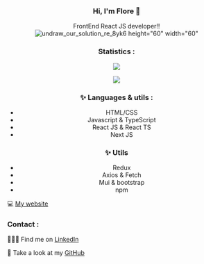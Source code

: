 <center>

### Hi, I'm Flore 👋
  
 FrontEnd React JS developer!!
 ![undraw_our_solution_re_8yk6 height="60" width="60"](https://user-images.githubusercontent.com/67862441/168171846-95b8d1d6-caa6-4560-ab16-0901d29520ee.svg)
 
 ### Statistics : 
 ![](https://github-readme-stats.vercel.app/api/top-langs/?username=Flower-dev&hide_langs_below=8&count_private=true) 
 
 ![](https://github-readme-stats.vercel.app/api?username=Flower-dev&show_icons=true&count_private=true)


### ✨ Languages & utils : 
- HTML/CSS
- Javascript & TypeScript
- React JS & React TS
- Next JS
  
### ✨  Utils
- Redux
- Axios & Fetch
- Mui & bootstrap
- npm
  
</center>


💻 [My website](https://flower-dev.github.io)

### Contact :


👩🏼‍💻 Find me on [LinkedIn](https://frama.link/lienversmonlinkedin)

:file_folder: Take a look at my [GitHub](https://github.com/Flower-dev)
<!--
**Flower-dev/Flower-dev** is a ✨ _special_ ✨ repository because its `README.md` (this file) appears on your GitHub profile.

Here are some ideas to get you started:

- 🔭 I’m currently working on ...
- 🌱 I’m currently learning ...
- 👯 I’m looking to collaborate on ...
- 🤔 I’m looking for help with ...
- 💬 Ask me about ...
- 📫 How to reach me: ...
- 😄 Pronouns: ...
- ⚡ Fun fact: ...
-->
